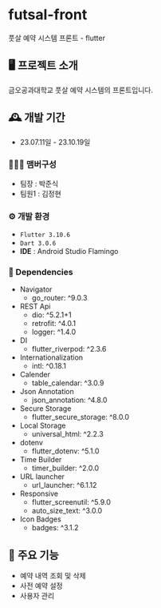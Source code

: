  # futsal-front

풋살 예약 시스템 프론트 - flutter

## 🖥️ 프로젝트 소개

금오공과대학교 풋살 예약 시스템의 프론트입니다.
<br>

## 🕰️ 개발 기간

- 23.07.11일 - 23.10.19일

### 🧑‍🤝‍🧑 맴버구성

- 팀장 : 박준식
- 팀원1 : 김정현

### ⚙️ 개발 환경

- `Flutter 3.10.6`
- `Dart 3.0.6`
- **IDE** : Android Studio Flamingo

### 📜 Dependencies

- Navigator
  - go_router: ^9.0.3
- REST Api
  - dio: ^5.2.1+1
  - retrofit: ^4.0.1
  - logger: ^1.4.0
- DI
  - flutter_riverpod: ^2.3.6
- Internationalization
  - intl: ^0.18.1
- Calender
  - table_calendar: ^3.0.9
- Json Annotation
  - json_annotation: ^4.8.0
- Secure Storage
  - flutter_secure_storage: ^8.0.0
- Local Storage
  - universal_html: ^2.2.3
- dotenv
  - flutter_dotenv: ^5.1.0
- Time Builder
  - timer_builder: ^2.0.0
- URL launcher
  - url_launcher: ^6.1.12
- Responsive
  - flutter_screenutil: ^5.9.0
  - auto_size_text: ^3.0.0
- Icon Badges
  - badges: ^3.1.2

## 📌 주요 기능

- 예약 내역 조회 및 삭제
- 사전 예약 설정
- 사용자 관리
